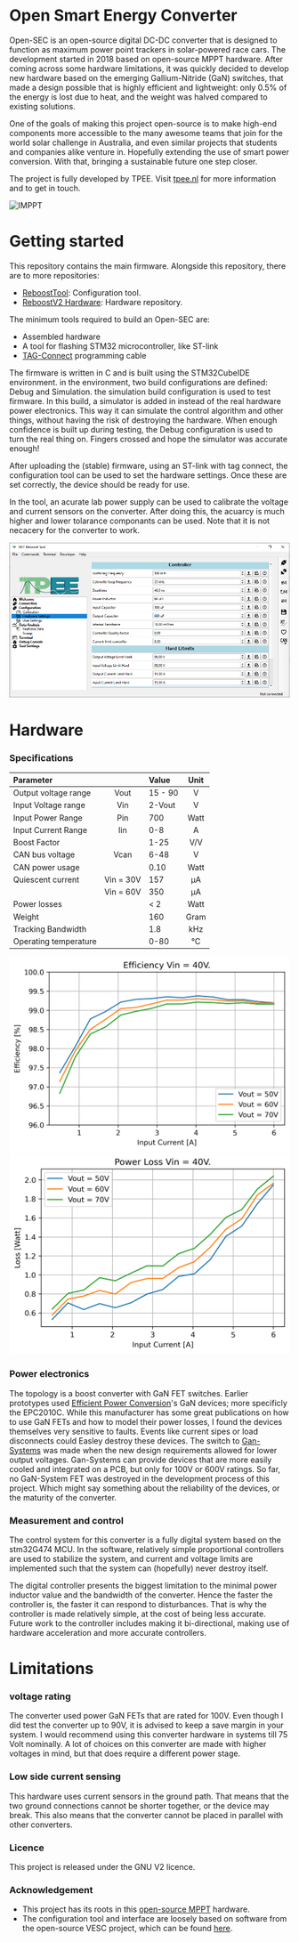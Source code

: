 # Open Smart Energy Converter #
Open-SEC is an open-source digital DC-DC converter that is designed to function as maximum power point trackers in solar-powered race cars. The development started in 2018 based on open-source MPPT hardware. After coming across some hardware limitations, it was quickly decided to develop new hardware based on the emerging Gallium-Nitride (GaN) switches, that made a design possible that is highly efficient and lightweight: only 0.5% of the energy is lost due to heat, and the weight was halved compared to existing solutions. 

One of the goals of making this project open-source is to make high-end components more accessible to the many awesome teams that join for the world solar challenge in Australia, and even similar projects that students and companies alike venture in. Hopefully extending the use of smart power conversion. With that, bringing a sustainable future one step closer.

The project is fully developed by TPEE. Visit [tpee.nl](www.tpee.nl) for more information and to get in touch.

![IMPPT](Pictures/MPPT-STRAIGHT.png)

# Getting started #

This repository contains the main firmware. Alongside this repository, there are to more repositories:

* [ReboostTool](https://github.com/TjitteS/ReboostTool): Configuration tool.
* [ReboostV2 Hardware](https://github.com/TjitteS/ReboostV2-Hardware): Hardware repository.


The minimum tools required to build an Open-SEC are:
* Assembled hardware
* A tool for flashing STM32 microcontroller, like ST-link
* [TAG-Connect](https://www.tag-connect.com/debugger-cable-selection-installation-instructions/st-link-v2) programming cable

The firmware is written in C and is built using the STM32CubeIDE environment. in the environment, two build configurations are defined: Debug and Simulation. the simulation build configuration is used to test firmware. In this build, a simulator is added in instead of the real hardware power electronics. This way it can simulate the control algorithm and other things, without having the risk of destroying the hardware. When enough confidence is built up during testing, the Debug configuration is used to turn the real thing on. Fingers crossed and hope the simulator was accurate enough!

After uploading the (stable) firmware, using an ST-link with tag connect, the configuration tool can be used to set the hardware settings. Once these are set correctly, the device should be ready for use.

In the tool, an acurate lab power supply can be used to calibrate the voltage and current sensors on the converter. After doing this, the acuarcy is much higher and lower tolarance componants can be used. Note that it is not necacery for the converter to work.

![Tool](Pictures\tool-02.png)

# Hardware #

### Specifications ###

| Parameter	             |           |	 Value	| Unit |
|:-----------------------|:---------:|:---------|:----:|
| Output voltage range   | Vout      | 15 - 90	| V    |
| Input Voltage range    | Vin	     | 2-Vout	| V    |
| Input Power Range	     | Pin       | 700	    | Watt |
| Input Current Range	 | Iin	     | 0-8		| A    |
| Boost Factor			 | 		     | 1-25	    | V/V  |	
| CAN bus voltage	     | Vcan	     | 6-48	    | V    |
| CAN power usage		 |           | 0.10     | Watt |
| Quiescent current	     | Vin = 30V | 157      | µA   |
| 	                     | Vin = 60V | 350	    | µA   |
| Power losses		     |           | < 2      | Watt |
| Weight		         |           | 160	    | Gram |
| Tracking Bandwidth	 |	         | 1.8      | kHz  |
| Operating temperature	 |	         | 0-80     | °C   |

![efficiency](Pictures\Efficiency40V_0-6A_50-70V.png)
![efficiency](Pictures\Power_Losses_40V_0-6A_50-70V.png)

### Power electronics ###

The topology is a boost converter with GaN FET switches. Earlier prototypes used [Efficient Power Conversion](https://epc-co.com/epc)'s GaN devices; more specificly the EPC2010C. While this manufacturer has some great publications on how to use GaN FETs and how to model their power losses, I found the devices themselves very sensitive to faults. Events like current sipes or load disconnects could Easley destroy these devices. The switch to [Gan-Systems](https://gansystems.com/) was made when the new design requirements allowed for lower output voltages. Gan-Systems can provide devices that are more easily cooled and integrated on a PCB, but only for 100V or 600V ratings. So far, no GaN-System FET was destroyed in the development process of this project. Which might say something about the reliability of the devices, or the maturity of the converter. 


### Measurement and control ###

The control system for this converter is a fully digital system based on the stm32G474 MCU. In the software, relatively simple proportional controllers are used to stabilize the system, and current and voltage limits are implemented such that the system can (hopefully) never destroy itself. 

The digital controller presents the biggest limitation to the minimal power inductor value and the bandwidth of the converter. Hence the faster the controller is, the faster it can respond to disturbances. That is why the controller is made relatively simple, at the cost of being less accurate. Future work to the controller includes making it bi-directional, making use of hardware acceleration and more accurate controllers. 



# Limitations #

### voltage rating ###

The converter used power GaN FETs that are rated for 100V. Even though I did test the converter up to 90V, it is advised to keep a save margin in your system. I would recommend using this converter hardware in systems till 75 Volt nominally. A lot of choices on this converter are made with higher voltages in mind, but that does require a different power stage.

### Low side current sensing ###

This hardware uses current sensors in the ground path. That means that the two ground connections cannot be shorter together, or the device may break. This also means that the converter cannot be placed in parallel with other converters.


### Licence ###

This project is released under the  GNU V2 licence.

### Acknowledgement ###

* This project has its roots in this [open-source MPPT](https://github.com/DieBieEngineering/DieBieMPPT) hardware.
* The configuration tool and interface are loosely based on software from the open-source VESC project, which can be found [here](https://github.com/vedderb/vesc_tool).
